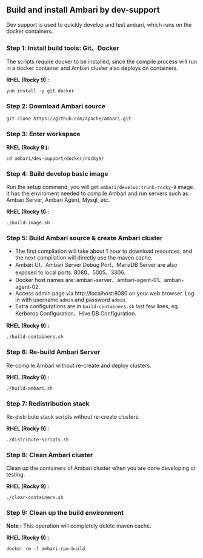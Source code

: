 <!--
Licensed under the Apache License, Version 2.0 (the "License");
you may not use this file except in compliance with the License.
You may obtain a copy of the License at

    http://www.apache.org/licenses/LICENSE-2.0

Unless required by applicable law or agreed to in writing, software
distributed under the License is distributed on an "AS IS" BASIS,
WITHOUT WARRANTIES OR CONDITIONS OF ANY KIND, either express or implied.
See the License for the specific language governing permissions and
limitations under the License.
-->
## Build and install Ambari by dev-support
Dev support is used to quickly develop and test ambari, which runs on the docker containers.

### **Step 1**: Install build tools: Git、Docker
The scripts require docker to be installed, since the compile process will run in a docker container and Ambari cluster also deploys on containers.

**RHEL (Rocky 9) :**
```shell
yum install -y git docker
```
### **Step 2**: Download Ambari source
```shell
git clone https://github.com/apache/ambari.git
```
### **Step 3**: Enter workspace
**RHEL (Rocky 9 ):**
```shell
cd ambari/dev-support/docker/rocky9/
```
### **Step 4**: Build develop basic image
Run the setup command, you will get `ambari/develop:trunk-rocky-9` image. It has the enviroment needed to compile Ambari and run servers such as Ambari Server, Ambari Agent, Mysql, etc.

**RHEL (Rocky 9) :**
```shell
./build-image.sh
```
### **Step 5**: Build Ambari source & create Ambari cluster
* The first compilation will take about 1 hour to download resources, and the next compilation will directly use the maven cache.
* Ambari UI、Ambari Server Debug Port、MariaDB Server are also exposed to local ports: 8080、5005、3306.
* Docker host names are: ambari-server、ambari-agent-01、ambari-agent-02.
* Access admin page via http://localhost:8080 on your web browser. Log in with username `admin` and password `admin`.
* Extra configurations are in `build-containers.sh` last few lines, eg. Kerberos Configuration、Hive DB Configuration.

**RHEL (Rocky 9) :**
```shell
./build-containers.sh
```
### **Step 6**: Re-build Ambari Server
Re-compile Ambari without re-create and deploy clusters.

**RHEL (Rocky 9) :**
```shell
./build-ambari.sh
```

### **Step 7**: Redistribution stack
Re-distribute stack scripts without re-create clusters.

**RHEL (Rocky 9) :**
```shell
./distribute-scripts.sh
```
### **Step 8**: Clean Ambari cluster
Clean up the containers of Ambari cluster when you are done developing or testing.

**RHEL (Rocky 9) :**
```shell
./clear-containers.sh
```
### Step 9: Clean up the build environment
**Note :** This operation will completely delete maven cache.

**RHEL (Rocky 9) :**
```shell
docker rm -f ambari-rpm-build
```
